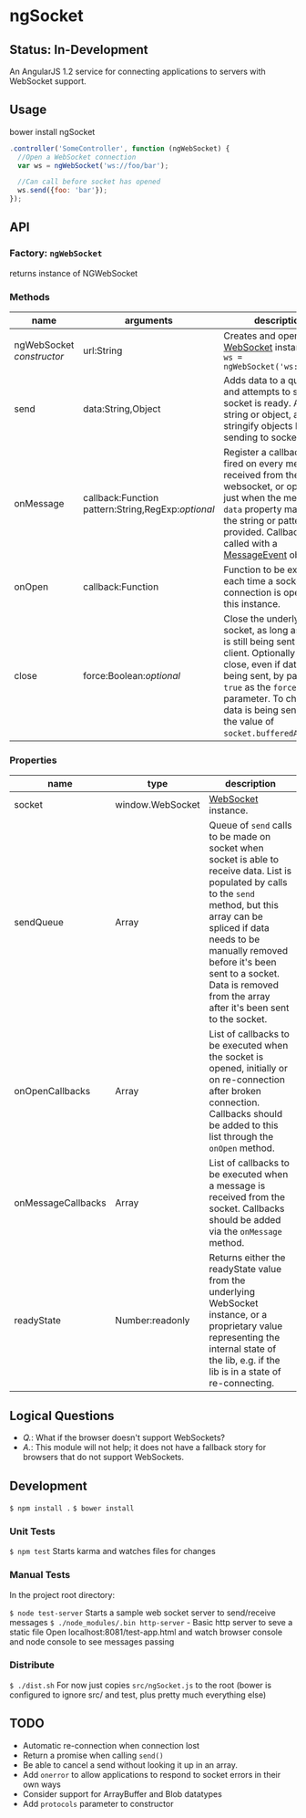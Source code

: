 # ngSocket

## Status: In-Development

An AngularJS 1.2 service for connecting applications to servers with WebSocket support.

## Usage

bower install ngSocket

```javascript
.controller('SomeController', function (ngWebSocket) {
  //Open a WebSocket connection
  var ws = ngWebSocket('ws://foo/bar');

  //Can call before socket has opened
  ws.send({foo: 'bar'});
});
```

## API

### Factory: `ngWebSocket`

returns instance of NGWebSocket

### Methods

name        | arguments                                              | description
------------|--------------------------------------------------------|------------
ngWebSocket <br>_constructor_ | url:String                           | Creates and opens a [WebSocket](https://developer.mozilla.org/en-US/docs/Web/API/WebSocket) instance. `var ws = ngWebSocket('ws://foo');`
send        | data:String,Object                                     | Adds data to a queue, and attempts to send if socket is ready. Accepts string or object, and will stringify objects before sending to socket.
onMessage   | callback:Function <br>pattern:String,RegExp:_optional_ | Register a callback to be fired on every message received from the websocket, or optionally just when the message's `data` property matches the string or pattern provided. Callback gets called with a [MessageEvent](https://developer.mozilla.org/en-US/docs/Web/API/MessageEvent?redirectlocale=en-US&redirectslug=WebSockets%2FWebSockets_reference%2FMessageEvent) object.
onOpen      | callback:Function                                      | Function to be executed each time a socket connection is opened for this instance.
close       | force:Boolean:_optional_                               | Close the underlying socket, as long as no data is still being sent from the client. Optionally force close, even if data is still being sent, by passing `true` as the `force` parameter. To check if data is being sent, read the value of `socket.bufferedAmount`.

### Properties
name               | type             | description
-------------------|------------------|------------
socket             | window.WebSocket | [WebSocket](https://developer.mozilla.org/en-US/docs/Web/API/WebSocket) instance.
sendQueue          | Array<function>  | Queue of `send` calls to be made on socket when socket is able to receive data. List is populated by calls to the `send` method, but this array can be spliced if data needs to be manually removed before it's been sent to a socket. Data is removed from the array after it's been sent to the socket.
onOpenCallbacks    | Array<function>  | List of callbacks to be executed when the socket is opened, initially or on re-connection after broken connection. Callbacks should be added to this list through the `onOpen` method.
onMessageCallbacks | Array<function>  | List of callbacks to be executed when a message is received from the socket. Callbacks should be added via the `onMessage` method.
readyState         | Number:readonly  | Returns either the readyState value from the underlying WebSocket instance, or a proprietary value representing the internal state of the lib, e.g. if the lib is in a state of re-connecting.

## Logical Questions

 * *Q.*: What if the browser doesn't support WebSockets?
 * *A.*: This module will not help; it does not have a fallback story for browsers that do not support WebSockets.

## Development

`$ npm install .`
`$ bower install`

### Unit Tests
`$ npm test` Starts karma and watches files for changes

### Manual Tests

In the project root directory:

`$ node test-server` Starts a sample web socket server to send/receive messages
`$ ./node_modules/.bin http-server` - Basic http server to seve a static file
Open localhost:8081/test-app.html and watch browser console and node console to see messages passing

### Distribute
`$ ./dist.sh` For now just copies `src/ngSocket.js` to the root (bower is configured to ignore src/ and test, plus pretty much everything else)

## TODO
 * Automatic re-connection when connection lost
 * Return a promise when calling `send()`
 * Be able to cancel a send without looking it up in an array.
 * Add `onerror` to allow applications to respond to socket errors in their own ways
 * Consider support for ArrayBuffer and Blob datatypes
 * Add `protocols` parameter to constructor
